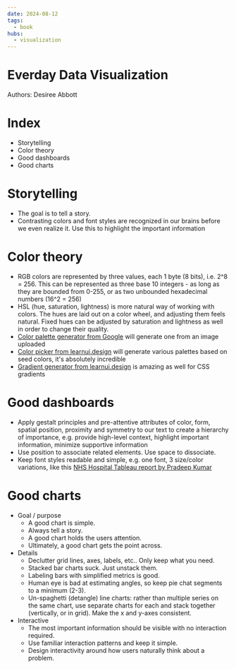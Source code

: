 ```yaml
---
date: 2024-08-12
tags:
  - book
hubs:
  - visualization
---
```

# Everday Data Visualization
Authors: Desiree Abbott

# Index
- Storytelling
- Color theory
- Good dashboards
- Good charts

# Storytelling
- The goal is to tell a story.
- Contrasting colors and font styles are recognized in our brains before we even realize it. Use this to highlight the important information

# Color theory
- RGB colors are represented by three values, each 1 byte (8 bits), i.e. 2^8 = 256. This can be represented as three base 10 integers - as long as they are bounded from 0-255, or as two unbounded hexadecimal numbers (16^2 = 256)
- HSL (hue, saturation, lightness) is more natural way of working with colors. The hues are laid out on a color wheel, and adjusting them feels natural. Fixed hues can be adjusted by saturation and lightness as well in order to change their quality.
- [Color palette generator from Google](https://artsexperiments.withgoogle.com/artpalette/) will generate one from an image uploaded
- [Color picker from learnui.design](https://www.learnui.design/tools/data-color-picker.html) will generate various palettes based on seed colors, it's absolutely incredible
- [Gradient generator from learnui.design](https://www.learnui.design/tools/gradient-generator.html) is amazing as well for CSS gradients

# Good dashboards
- Apply gestalt principles and pre-attentive attributes of color, form, spatial position, proximity and symmetry to our text to create a hierarchy of importance, e.g. provide high-level context, highlight important information, minimize supportive information
- Use position to associate related elements. Use space to dissociate.
- Keep font styles readable and simple, e.g. one font, 3 size/color variations, like this [NHS Hospital Tableau report by Pradeep Kumar](https://public.tableau.com/app/profile/pradeepkumar.g/viz/NHSHospitalAdmittedPatientCareActivity/viz)

# Good charts
- Goal / purpose
	- A good chart is simple.
	- Always tell a story.
	- A good chart holds the users attention.
	- Ultimately, a good chart gets the point across.
- Details
	- Declutter grid lines, axes, labels, etc.. Only keep what you need.
	- Stacked bar charts suck. Just unstack them.
	- Labeling bars with simplified metrics is good.
	- Human eye is bad at estimating angles, so keep pie chat segments to a minimum (2-3).
	- Un-spaghetti (detangle) line charts: rather than multiple series on the same chart, use separate charts for each and stack together (vertically, or in grid). Make the x and y-axes consistent. 
- Interactive
	- The most important information should be visible with no interaction required.
	- Use familiar interaction patterns and keep it simple.
	- Design interactivity around how users naturally think about a problem.
